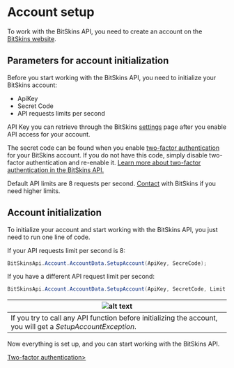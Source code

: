﻿# Account setup

To work with the BitSkins API, you need to create an account on the [BitSkins website](https://bitskins.com).

## Parameters for account initialization

Before you start working with the BitSkins API, you need to initialize your BitSkins account:

* ApiKey
* Secret Code
* API requests limits per second

API Key you can retrieve through the BitSkins [settings](https://bitskins.com/settings) page after you enable API access for your account.

The secret code can be found when you enable [two-factor authentication](https://bitskins.com/settings) for your BitSkins account. If you do not have this code, simply disable two-factor authentication and re-enable it. [Learn more about two-factor authentication in the BitSkins API.](https://github.com/dmitrydnl/BitSkinsApi/blob/master/docs/eng/account/two_factor_authentication.md)

Default API limits are 8 requests per second. [Contact](https://bitskins.com/contact) with BitSkins if you need higher limits.

## Account initialization

To initialize your account and start working with the BitSkins API, you just need to run one line of code.

If your API requests limit per second is 8:

```csharp
BitSkinsApi.Account.AccountData.SetupAccount(ApiKey, SecreCode);
```

If you have a different API request limit per second:

```csharp
BitSkinsApi.Account.AccountData.SetupAccount(ApiKey, SecretCode, Limit API);
```

![alt text](https://img.icons8.com/color/48/000000/error.png "Warning icon") |
-------------- |
If you try to call any API function before initializing the account, you will get a _SetupAccountException_. |


Now everything is set up, and you can start working with the BitSkins API.

[Two-factor authentication>](https://github.com/dmitrydnl/BitSkinsApi/blob/master/docs/eng/account/two_factor_authentication.md)
